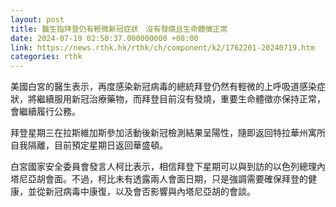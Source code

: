 ```yaml
---
layout: post
title: 醫生指拜登仍有輕微新冠症狀　沒有發燒且生命體徵正常
date: 2024-07-19 02:50:37.000000000 +08:00
link: https://news.rthk.hk/rthk/ch/component/k2/1762201-20240719.htm
categories: rthk
---
```


美國白宮的醫生表示，再度感染新冠病毒的總統拜登仍然有輕微的上呼吸道感染症狀，將繼續服用新冠治療藥物，而拜登目前沒有發燒，重要生命體徵亦保持正常，會繼續履行公務。

拜登星期三在拉斯維加斯參加活動後新冠檢測結果呈陽性，隨即返回特拉華州寓所自我隔離，目前預定星期日返回華盛頓。

白宮國家安全委員會發言人柯比表示，相信拜登下星期可以與到訪的以色列總理內塔尼亞胡會面。不過，柯比未有透露兩人會面日期，只是強調需要確保拜登的健康，並從新冠病毒中康復，以及會否影響與內塔尼亞胡的會談。
